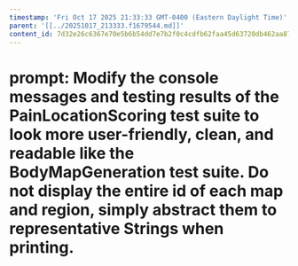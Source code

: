 ```yaml
---
timestamp: 'Fri Oct 17 2025 21:33:33 GMT-0400 (Eastern Daylight Time)'
parent: '[[../20251017_213333.f1679544.md]]'
content_id: 7d32e26c6367e70e5b6b54dd7e7b2f0c4cdfb62faa45d63720db462aa872b7c5
---
```


# prompt: Modify the console messages and testing results of the PainLocationScoring test suite to look more user-friendly, clean, and readable like the BodyMapGeneration test suite. Do not display the entire id of each map and region, simply abstract them to representative Strings when printing.
